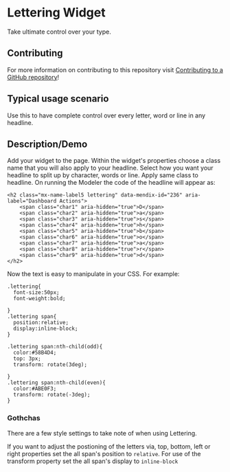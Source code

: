# Lettering Widget

Take ultimate control over your type.

## Contributing

For more information on contributing to this repository visit [Contributing to a GitHub repository](https://world.mendix.com/display/howto50/Contributing+to+a+GitHub+repository)!

## Typical usage scenario

Use this to have complete control over every letter, word or line in any headline.
 
## Description/Demo

Add your widget to the page. Within the widget's properties choose a class name that you will also apply to your headline. Select how you want your headline to split up by character, words or line. Apply same class to headline. On running the Modeler the code of the headline will appear as:
```
<h2 class="mx-name-label5 lettering" data-mendix-id="236" aria-label="Dashboard Actions">
	<span class="char1" aria-hidden="true">D</span>
	<span class="char2" aria-hidden="true">a</span>
	<span class="char3" aria-hidden="true">s</span>
	<span class="char4" aria-hidden="true">h</span>
	<span class="char5" aria-hidden="true">b</span>
	<span class="char6" aria-hidden="true">o</span>
	<span class="char7" aria-hidden="true">a</span>
	<span class="char8" aria-hidden="true">r</span>
	<span class="char9" aria-hidden="true">d</span>
</h2>
```

Now the text is easy to manipulate in your CSS. For example:

```
.lettering{
  font-size:50px;
  font-weight:bold;

}
.lettering span{
  position:relative;
  display:inline-block;
}

.lettering span:nth-child(odd){
  color:#58B4D4;
  top: 3px;
  transform: rotate(3deg);
  
}
.lettering span:nth-child(even){
  color:#ABE0F3;
  transform: rotate(-3deg);
}
```

### Gothchas

There are a few style settings to take note of when using Lettering.

If you want to adjust the postioning of the letters via, top, bottom, left or right properties set the all span's position to `relative`.
For use of the transform property set the all span's display to `inline-block`
